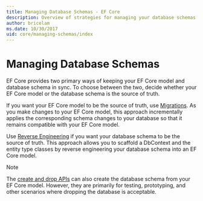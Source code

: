 ```yaml
---
title: Managing Database Schemas - EF Core
description: Overview of strategies for managing your database schemas with Entity Framework Core
author: bricelam
ms.date: 10/30/2017
uid: core/managing-schemas/index
---
```

# Managing Database Schemas

EF Core provides two primary ways of keeping your EF Core model and database schema in sync. To choose between the two,
decide whether your EF Core model or the database schema is the source of truth.

If you want your EF Core model to be the source of truth, use [Migrations][1]. As you make changes to your EF Core
model, this approach incrementally applies the corresponding schema changes to your database so that it remains
compatible with your EF Core model.

Use [Reverse Engineering][2] if you want your database schema to be the source of truth. This approach allows you to
scaffold a DbContext and the entity type classes by reverse engineering your database schema into an EF Core model.

> [!NOTE]
> The [create and drop APIs][3] can also create the database schema from your EF Core model. However, they are primarily
> for testing, prototyping, and other scenarios where dropping the database is acceptable.

  [1]: migrations/index.md
  [2]: scaffolding.md
  [3]: ensure-created.md
